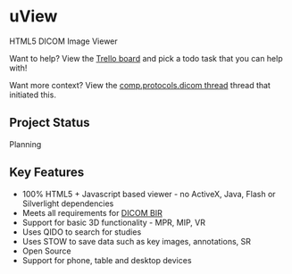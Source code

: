uView
=====

HTML5 DICOM Image Viewer 

Want to help?  View the [Trello board](https://trello.com/b/D0uNwlHT/uview) and pick a todo task that you can help with!

Want more context?  View the [comp.protocols.dicom thread](https://groups.google.com/forum/#!topic/comp.protocols.dicom/VHblWwyyxqg) thread that initiated this.

Project Status
--------------
Planning

Key Features
------------

* 100% HTML5 + Javascript based viewer - no ActiveX, Java, Flash or Silverlight dependencies
* Meets all requirements for [DICOM BIR](http://wiki.ihe.net/index.php?title=Basic_Image_Review)
* Support for basic 3D functionality - MPR, MIP, VR
* Uses QIDO to search for studies
* Uses STOW to save data such as key images, annotations, SR
* Open Source
* Support for phone, table and desktop devices







